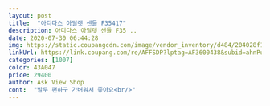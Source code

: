 ```yaml
---
layout: post 
title:  "아디다스 아딜렛 샌들 F35417" 
description: 아디다스 아딜렛 샌들 F35 ..
date: 2020-07-30 06:44:28 
img: https://static.coupangcdn.com/image/vendor_inventory/d484/204028f169229baba4f142cc75a81d6852904f89c306268f36251c9531ec.png 
linkUrl: https://link.coupang.com/re/AFFSDP?lptag=AF3600438&subid=ahnPublicAsk&pageKey=1604116559&itemId=2739849304&vendorItemId=71191509660&traceid=V0-113-b092762cb1da7796 
categories: [1007] 
color: 43A047 
price: 29400 
author: Ask View Shop 
cont:  "발두 편하구 가벼워서 좋아요<br/>" 
---
```

